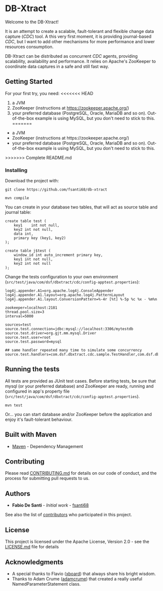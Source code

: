 # DB-Xtract

Welcome to the DB-Xtract!

It is an attempt to create a scalable, fault-tolerant and flexible change data capture (<i>CDC</i>) tool. A this very first moment, it is providing journal-based <i>CDC</i>, but I want to add other mechanisms for more performance and lower resources consumption.

DB-Xtract can be distributed as concurrent <i>CDC</i> agents, providing scalability, availability and performance. It relies on Apache's ZooKeeper to coordinate data captures in a safe and still fast way.

## Getting Started

For your first try, you need:
<<<<<<< HEAD
1. a JVM
2. ZooKeeper (instructions at https://zookeeper.apache.org/)
3. your preferred database (PostgreSQL, Oracle, MariaDB and so on). Out-of-the-box example is using MySQL, but you don't need to stick to this.
=======
<ul>
<li>a JVM</li>
<li>ZooKeeper (instructions at https://zookeeper.apache.org/)</li>
<li>your preferred database (PostgreSQL, Oracle, MariaDB and so on). Out-of-the-box example is using MySQL, but you don't need to stick to this.</li>
</ul>
>>>>>>> Complete README.md

### Installing

Download the project with:
	
	git clone https://github.com/fsanti68/db-xtract
	
	mvn compile
	

You can create in your database two tables, that will act as source table and journal table:

	create table test (
		key1	int not null,
		key2 int not null,
		data int,
		primary key (key1, key2)
	); 
	
	create table j$test (
		window_id int auto_increment primary key,
		key1 int not null,
		key2 int not null
	);

Change the tests configuration to your own environment (<code>src/test/java/com/dsf/dbxtract/cdc/config-apptest.properties</code>):

	log4j.appender.A1=org.apache.log4j.ConsoleAppender
	log4j.appender.A1.layout=org.apache.log4j.PatternLayout
	log4j.appender.A1.layout.ConversionPattern=%-4r [%t] %-5p %c %x - %m%n
	
	zookeeper=localhost:2181
	thread.pool.size=3
	interval=5000
	
	sources=test
	source.test.connection=jdbc:mysql://localhost:3306/mytestdb
	source.test.driver=org.gjt.mm.mysql.Driver
	source.test.user=root
	source.test.password=mysql
	
	## same handler repeated many time to simulate some concurrency
	source.test.handlers=com.dsf.dbxtract.cdc.sample.TestHandler,com.dsf.dbxtract.cdc.sample.TestHandler

## Running the tests

All tests are provided as JUnit test cases. Before starting tests, be sure that mysql (or your preferred database) and ZooKeeper are ready, running and configured in app's property file (<code>src/test/java/com/dsf/dbxtract/cdc/config-apptest.properties</code>).

	mvn test
	
Or... you can start database and/or ZooKeeper before the application and enjoy it's fault-tolerant behaviour.


## Built with Maven

* [Maven](https://maven.apache.org/) - Dependency Management

## Contributing

Please read [CONTRIBUTING.md](CONTRIBUTING.md) for details on our code of conduct, and the process for submitting pull requests to us.

## Authors

* **Fabio De Santi** - *Initial work* - [fsanti68](https://github.com/fsanti68)

See also the list of [contributors](https://github.com/your/project/contributors) who participated in this project.

## License

This project is licensed under the Apache License, Version 2.0 - see the [LICENSE.md](LICENSE.md) file for details

## Acknowledgments

* A special thanks to Flavio ([xboard](https://github.com/xboard)) that always share his bright wisdom.
* Thanks to Adam Crume ([adamcrume](https://github.com/adamcrume)) that created a really useful NamedParameterStatement class.
